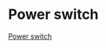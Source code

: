 # Power switch

[Power switch](https://www.amazon.es/gp/product/B00FFY3Q0C/ref=oh_aui_detailpage_o00_s00?ie=UTF8&psc=1)
